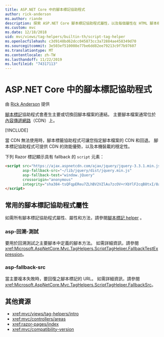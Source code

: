 ```yaml
---
title: ASP.NET Core 中的腳本標記協助程式
author: rick-anderson
ms.author: riande
description: 探索 ASP.NET Core 腳本標記協助程式屬性，以及每個屬性在 HTML 腳本標記的擴充行為中所扮演的角色。
ms.custom: mvc
ms.date: 12/18/2018
uid: mvc/views/tag-helpers/builtin-th/script-tag-helper
ms.openlocfilehash: c3d9148bd62dcc045873cc3a72884ae458349d70
ms.sourcegitcommit: 3e503ef510008e77be6dd82ee79213c9f7b97607
ms.translationtype: MT
ms.contentlocale: zh-TW
ms.lasthandoff: 11/22/2019
ms.locfileid: "74317113"
---
```

# <a name="script-tag-helper-in-aspnet-core"></a>ASP.NET Core 中的腳本標記協助程式

由 [Rick Anderson](https://twitter.com/RickAndMSFT) 提供

[腳本標記](xref:Microsoft.AspNetCore.Mvc.TagHelpers.ScriptTagHelper)協助程式會產生主要或切換回腳本檔案的連結。 主要腳本檔案通常位於[內容傳遞網路](/office365/enterprise/content-delivery-networks#what-exactly-is-a-cdn)（CDN）上。

[!INCLUDE[](~/includes/cdn.md)]

當 CDN 無法使用時，腳本標籤協助程式可讓您指定腳本檔案的 CDN 和回退。 腳本標記協助程式可提供 CDN 的效能優勢，以及本機裝載的穩定性。

下列 Razor 標記顯示具有 fallback 的 `script` 元素：

```HTML
<script src="https://ajax.aspnetcdn.com/ajax/jquery/jquery-3.3.1.min.js"
        asp-fallback-src="~/lib/jquery/dist/jquery.min.js"
        asp-fallback-test="window.jQuery"
        crossorigin="anonymous"
        integrity="sha384-tsQFqpEReu7ZLhBV2VZlAu7zcOV+rXbYlF2cqB8txI/8aZajjp4Bqd+V6D5IgvKT">
</script>
```

## <a name="commonly-used-script-tag-helper-attributes"></a>常用的腳本標記協助程式屬性

如需所有腳本標記協助程式屬性、屬性和方法，請參閱[腳本標記 helper](xref:Microsoft.AspNetCore.Mvc.TagHelpers.ScriptTagHelper) 。

### <a name="asp-fallback-test"></a>asp-回溯-測試

要用於回溯測試之主要腳本中定義的腳本方法。 如需詳細資訊，請參閱 <xref:Microsoft.AspNetCore.Mvc.TagHelpers.ScriptTagHelper.FallbackTestExpression>。

### <a name="asp-fallback-src"></a>asp-fallback-src

當主要複本失敗時，要回復之腳本標記的 URL。 如需詳細資訊，請參閱 <xref:Microsoft.AspNetCore.Mvc.TagHelpers.ScriptTagHelper.FallbackSrc>。

## <a name="additional-resources"></a>其他資源

* <xref:mvc/views/tag-helpers/intro>
* <xref:mvc/controllers/areas>
* <xref:razor-pages/index>
* <xref:mvc/compatibility-version>
